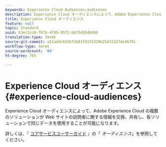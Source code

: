 ```yaml
---
keywords: Experience Cloud Audiences;audiences
description: Experience Cloud オーディエンスによって、Adobe Experience Cloud の複数のソリューションが Web サイトの訪問者に関する情報を交換、共有し、各ソリューションで同じデータを使用することが可能になります。
title: Experience Cloud オーディエンス
feature: null
topic: Standard
uuid: b3ec2cc8-f07b-4f09-85f2-bbf5495d0490
translation-type: tm+mt
source-git-commit: a51addc6155f2681f01f2329b25d72327de36701
workflow-type: tm+mt
source-wordcount: '84'
ht-degree: 76%

---
```



# Experience Cloud オーディエンス{#experience-cloud-audiences}

Experience Cloud オーディエンスによって、Adobe Experience Cloud の複数のソリューションが Web サイトの訪問者に関する情報を交換、共有し、各ソリューションで同じデータを使用することが可能になります。

詳しくは、『 [コアサービスユーザーガイド](https://docs.adobe.com/content/help/en/core-services/interface/audiences/audience-library.html) 』の「 *オーディエンス*」を参照してください。
